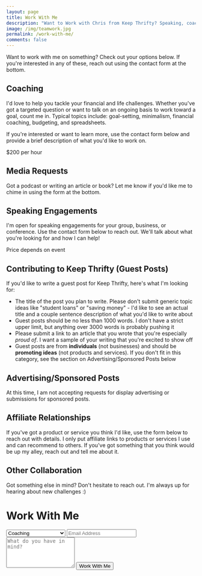 ```yaml
---
layout: page
title: Work With Me
description: "Want to Work with Chris from Keep Thrifty? Speaking, coaching, and collaboration - it's all here."
image: /img/teamwork.jpg
permalink: /work-with-me/
comments: false
---
```


Want to work with me on something? Check out your options below. If you're interested in any of these, reach out using the contact form at the bottom.

## Coaching

I'd love to help you tackle your financial and life challenges. Whether you've got a targeted question or want to talk on an ongoing basis to work toward a goal, count me in. Typical topics include: goal-setting, minimalism, financial coaching, budgeting, and spreadsheets.

If you're interested or want to learn more, use the contact form below and provide a brief description of what you'd like to work on.

<div class="work--price">$200 per hour</div>

## Media Requests

Got a podcast or writing an article or book? Let me know if you'd like me to chime in using the form at the bottom.

## Speaking Engagements

I'm open for speaking engagements for your group, business, or conference. Use the contact form below to reach out. We'll talk about what you're looking for and how I can help!

<div class="work--price">Price depends on event</div>

## Contributing to Keep Thrifty (Guest Posts)

If you'd like to write a guest post for Keep Thrifty, here's what I'm looking for:

- The title of the post you plan to write. Please don't submit generic topic ideas like "student loans" or "saving money" - I'd like to see an actual title and a couple sentence description of what you'd like to write about
- Guest posts should be no less than 1000 words. I don't have a strict upper limit, but anything over 3000 words is probably pushing it
- Please submit a link to an article that you wrote that you're especially _proud of_. I want a sample of your writing that you're excited to show off
- Guest posts are from __individuals__ (not businesses) and should be __promoting ideas__ (not products and services). If you don't fit in this category, see the section on Advertising/Sponsored Posts below

## Advertising/Sponsored Posts

At this time, I am not accepting requests for display advertising or submissions for sponsored posts.

## Affiliate Relationships

If you've got a product or service you think I'd like, use the form below to reach out with details. I only put affiliate links to products or services I use and can recommend to others. If you've got something that you think would be up my alley, reach out and tell me about it.

## Other Collaboration

Got something else in mind? Don't hesitate to reach out. I'm always up for hearing about new challenges :)

# Work With Me

<form class="form--contact" action="https://www.formingo.co/submit/d41b5c55-bba4-4a56-9117-6187bb2c02c8" method="POST">
    <input type="hidden" name="__redirect" value="http://www.keepthrifty.com/thank-you/">
    <select name="__subject">
      <option value="Coaching">Coaching</option>
      <option value="Media">Media Request</option>
      <option value="Speaking">Speaking Engagement</option>
      <option value="Guest-post">Guest Post</option>
      <option value="Affiliate">Affiliate</option>
      <option value="Other">Other Collaboration</option>
    </select>
    <input type="email" name="__replyto" placeholder="Email Address">
    <textarea name="message" placeholder="What do you have in mind?" rows="5"></textarea>
    <button type="submit">Work With Me</button>
</form>
